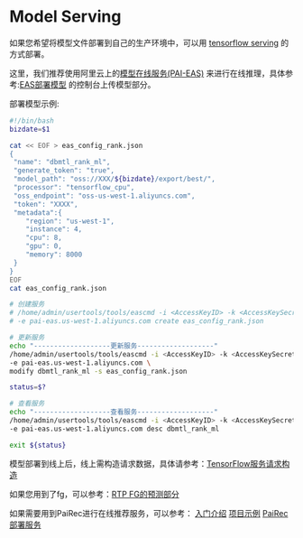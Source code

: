 # Model Serving

如果您希望将模型文件部署到自己的生产环境中，可以用 [tensorflow serving](https://github.com/tensorflow/serving) 的方式部署。

这里，我们推荐使用阿里云上的[模型在线服务(PAI-EAS)](https://help.aliyun.com/document_detail/113696.html) 来进行在线推理，具体参考:[EAS部署模型](https://help.aliyun.com/document_detail/110985.html) 的控制台上传模型部分。

部署模型示例:

```bash
#!/bin/bash
bizdate=$1

cat << EOF > eas_config_rank.json
{
 "name": "dbmtl_rank_ml",
 "generate_token": "true",
 "model_path": "oss://XXX/${bizdate}/export/best/",
 "processor": "tensorflow_cpu",
 "oss_endpoint": "oss-us-west-1.aliyuncs.com",
 "token": "XXXX",
 "metadata":{
    "region": "us-west-1",
    "instance": 4,
    "cpu": 8,
    "gpu": 0,
    "memory": 8000
 }
}
EOF
cat eas_config_rank.json

# 创建服务
# /home/admin/usertools/tools/eascmd -i <AccessKeyID> -k <AccessKeySecret> \
# -e pai-eas.us-west-1.aliyuncs.com create eas_config_rank.json

# 更新服务
echo "-------------------更新服务-------------------"
/home/admin/usertools/tools/eascmd -i <AccessKeyID> -k <AccessKeySecret> \
-e pai-eas.us-west-1.aliyuncs.com \
modify dbmtl_rank_ml -s eas_config_rank.json

status=$?

# 查看服务
echo "-------------------查看服务-------------------"
/home/admin/usertools/tools/eascmd -i <AccessKeyID> -k <AccessKeySecret>  \
-e pai-eas.us-west-1.aliyuncs.com desc dbmtl_rank_ml

exit ${status}
```

模型部署到线上后，线上需构造请求数据，具体请参考：[TensorFlow服务请求构造](https://help.aliyun.com/document_detail/111055.html)

如果您用到了fg，可以参考：[RTP FG的预测部分](../feature/rtp_fg.md)

如果需要用到PaiRec进行在线推荐服务，可以参考：
[入门介绍](http://pai-vision-data-hz.oss-cn-zhangjiakou.aliyuncs.com/pairec/docs/pairec/html/intro/intro.html)
[项目示例](http://pai-vision-data-hz.oss-cn-zhangjiakou.aliyuncs.com/pairec/docs/pairec/html/demo/pairec_demo.html)
[PaiRec部署服务](http://pai-vision-data-hz.oss-cn-zhangjiakou.aliyuncs.com/pairec/docs/pairec/html/deploy/eas.html)
